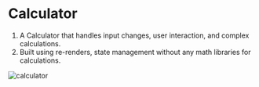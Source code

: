 # Calculator

1. A Calculator that handles input changes, user interaction, and complex calculations.
2. Built using re-renders, state management without any math libraries for calculations.


![calculator](https://user-images.githubusercontent.com/85482570/216036730-a5bc21e2-865e-4c6d-b0ac-b1315237a714.png)

